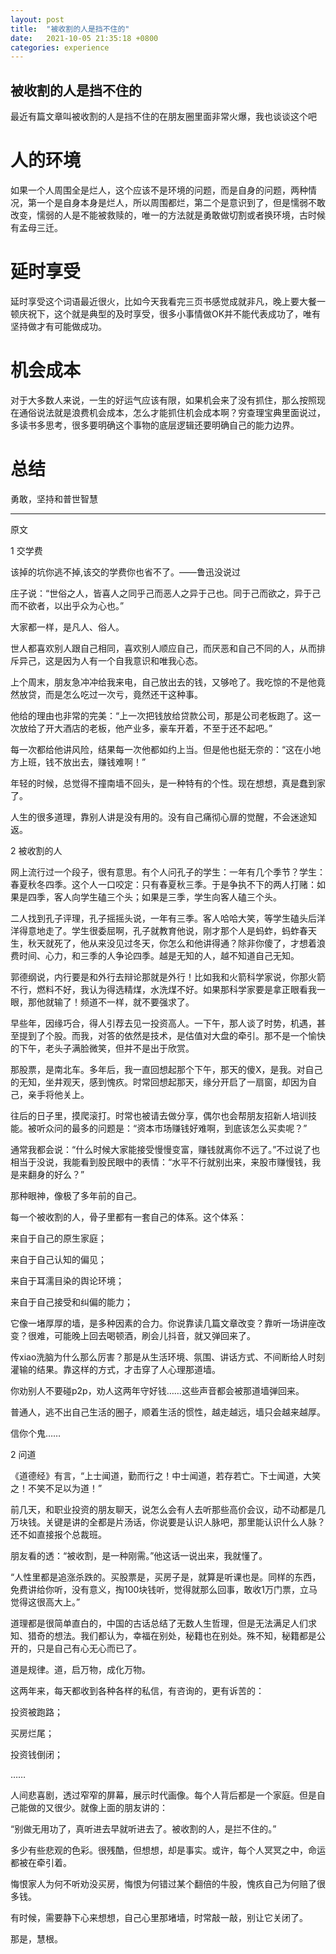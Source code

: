 ```yaml
---
layout: post
title:  "被收割的人是挡不住的"
date:   2021-10-05 21:35:18 +0800
categories: experience
---
```

[](被收割的人是挡不住的)

## 被收割的人是挡不住的
最近有篇文章叫被收割的人是挡不住的在朋友圈里面非常火爆，我也谈谈这个吧
# 人的环境
如果一个人周围全是烂人，这个应该不是环境的问题，而是自身的问题，两种情况，第一个是自身本身是烂人，所以周围都烂，第二个是意识到了，但是懦弱不敢改变，懦弱的人是不能被救赎的，唯一的方法就是勇敢做切割或者换环境，古时候有孟母三迁。
# 延时享受
延时享受这个词语最近很火，比如今天我看完三页书感觉成就非凡，晚上要大餐一顿庆祝下，这个就是典型的及时享受，很多小事情做OK并不能代表成功了，唯有坚持做才有可能做成功。
# 机会成本
对于大多数人来说，一生的好运气应该有限，如果机会来了没有抓住，那么按照现在通俗说法就是浪费机会成本，怎么才能抓住机会成本啊？穷查理宝典里面说过，多读书多思考，很多要明确这个事物的底层逻辑还要明确自己的能力边界。
# 总结
勇敢，坚持和普世智慧



-----------------------------------------------------------------------------------------------------------------------------------------------------------------------------
原文
 
1  交学费 

该掉的坑你逃不掉,该交的学费你也省不了。——鲁迅没说过 

庄子说：“世俗之人，皆喜人之同乎己而恶人之异于己也。同于己而欲之，异于己而不欲者，以出乎众为心也。”

 

大家都一样，是凡人、俗人。

 

世人都喜欢别人跟自己相同，喜欢别人顺应自己，而厌恶和自己不同的人，从而排斥异己，这是因为人有一个自我意识和唯我心态。     

上个周末，朋友急冲冲给我来电，自己放出去的钱，又够呛了。我吃惊的不是他竟然放贷，而是怎么吃过一次亏，竟然还干这种事。 

他给的理由也非常的完美：“上一次把钱放给贷款公司，那是公司老板跑了。这一次放给了开大酒店的老板，他产业多，豪车开着，不至于还不起吧。” 

每一次都给他讲风险，结果每一次他都如约上当。但是他也挺无奈的：“这在小地方上班，钱不放出去，赚钱难啊！” 

年轻的时候，总觉得不撞南墙不回头，是一种特有的个性。现在想想，真是蠢到家了。 

人生的很多道理，靠别人讲是没有用的。没有自己痛彻心扉的觉醒，不会迷途知返。

 

2  被收割的人

网上流行过一个段子，很有意思。有个人问孔子的学生：一年有几个季节？学生：春夏秋冬四季。这个人一口咬定：只有春夏秋三季。于是争执不下的两人打赌：如果是四季，客人向学生磕三个头；如果是三季，学生向客人磕三个头。 

二人找到孔子评理，孔子摇摇头说，一年有三季。客人哈哈大笑，等学生磕头后洋洋得意地走了。学生很委屈啊，孔子就教育他说，刚才那个人是蚂蚱，蚂蚱春天生，秋天就死了，他从来没见过冬天，你怎么和他讲得通？除非你傻了，才想着浪费时间、心力，和三季的人争论四季。越是无知的人，越不知道自己无知。

 

郭德纲说，内行要是和外行去辩论那就是外行！比如我和火箭科学家说，你那火箭不行，燃料不好，我认为得选精煤，水洗煤不好。如果那科学家要是拿正眼看我一眼，那他就输了！频道不一样，就不要强求了。 

早些年，因缘巧合，得人引荐去见一投资高人。一下午，那人谈了时势，机遇，甚至提到了个股。而我，对答的依然是技术，是估值对大盘的牵引。那不是一个愉快的下午，老头子满脸微笑，但并不是出于欣赏。 

那股票，是南北车。多年后，我一直回想起那个下午，那天的傻X，是我。对自己的无知，坐井观天，感到愧疚。时常回想起那天，缘分开启了一扇窗，却因为自己，亲手将他关上。 

往后的日子里，摸爬滚打。时常也被请去做分享，偶尔也会帮朋友招新人培训技能。被听众问的最多的问题是：“资本市场赚钱好难啊，到底该怎么买卖呢？”

通常我都会说：“什么时候大家能接受慢慢变富，赚钱就离你不远了。”不过说了也相当于没说，我能看到股民眼中的表情：“水平不行就别出来，来股市赚慢钱，我是来翻身的好么？”

那种眼神，像极了多年前的自己。

每一个被收割的人，骨子里都有一套自己的体系。这个体系：

来自于自己的原生家庭；

来自于自己认知的偏见；

来自于耳濡目染的舆论环境；

来自于自己接受和纠偏的能力；

它像一堵厚厚的墙，是多种因素的合力。你说靠读几篇文章改变？靠听一场讲座改变？很难，可能晚上回去喝顿酒，刷会儿抖音，就又弹回来了。

传xiao洗脑为什么那么厉害？那是从生活环境、氛围、讲话方式、不间断给人时刻灌输的结果。靠这样的方式，才击穿了人心理那道墙。

你劝别人不要碰p2p，劝人这两年守好钱……这些声音都会被那道墙弹回来。 

普通人，逃不出自己生活的圈子，顺着生活的惯性，越走越远，墙只会越来越厚。 

信你个鬼……

 

2  问道

《道德经》有言，“上士闻道，勤而行之！中士闻道，若存若亡。下士闻道，大笑之！不笑不足以为道！”

前几天，和职业投资的朋友聊天，说怎么会有人去听那些高价会议，动不动都是几万块钱。关键是讲的全都是片汤话，你说要是认识人脉吧，那里能认识什么人脉？还不如直接报个总裁班。 

朋友看的透：“被收割，是一种刚需。”他这话一说出来，我就懂了。

“人性里都是追涨杀跌的。买股票是，买房子是，就算是听课也是。同样的东西，免费讲给你听，没有意义，掏100块钱听，觉得就那么回事，敢收1万门票，立马觉得这很高大上。”

道理都是很简单直白的，中国的古话总结了无数人生哲理，但是无法满足人们求知、猎奇的想法。我们都认为，幸福在别处，秘籍也在别处。殊不知，秘籍都是公开的，只是自己有心无心而已了。

道是规律。道，启万物，成化万物。

 

这两年来，每天都收到各种各样的私信，有咨询的，更有诉苦的： 

投资被跑路；

买房烂尾；

投资钱倒闭；

……

人间悲喜剧，透过窄窄的屏幕，展示时代画像。每个人背后都是一个家庭。但是自己能做的又很少。就像上面的朋友讲的：

“别做无用功了，真听进去早就听进去了。被收割的人，是拦不住的。”

多少有些悲观的色彩。很残酷，但想想，却是事实。或许，每个人冥冥之中，命运都被在牵引着。

悔恨家人为何不听劝没买房，悔恨为何错过某个翻倍的牛股，愧疚自己为何赔了很多钱。

有时候，需要静下心来想想，自己心里那堵墙，时常敲一敲，别让它关闭了。

那是，慧根。